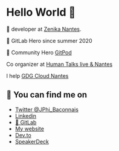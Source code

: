 # Hello World 👋 

💫  developer at [Zenika Nantes](https://zenika.com/agency/nantes).

🦊  GitLab Hero since summer 2020

🍑 Community Hero [GitPod](https://www.gitpod.io/)

Co organizer at [Human Talks live & Nantes](https://humantalks.com/)

I help [GDG Cloud Nantes](https://gdg.community.dev/gdg-cloud-nantes/)


## 💬  You can find me on 

- [Twitter @JPhi_Baconnais](https://twitter.com/JPhi_Baconnais)
- [Linkedin](https://www.linkedin.com/in/jean-philippe-baconnais-931544116/)
- [🦊 GitLab](http://gitlab.com/jeanphi-baconnais/)
- [My website](https://jeanphi-baconnais.gitlab.io)
- [Dev.to](https://dev.to/jphi_baconnais)
- [SpeakerDeck](https://speakerdeck.com/jeanphibaconnais)



<!--
**jeanphibaconnais/jeanphibaconnais** is a ✨ _special_ ✨ repository because its `README.md` (this file) appears on your GitHub profile.

Here are some ideas to get you started:

- 🔭 I’m currently working on ...
- 🌱 I’m currently learning ...
- 👯 I’m looking to collaborate on ...
- 🤔 I’m looking for help with ...
- 💬 Ask me about ...
- 📫 How to reach me: ...
- 😄 Pronouns: ...
- ⚡ Fun fact: ...
-->
